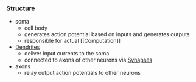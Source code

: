 ### Structure
+ soma
	+ cell body
	+ generates action potential based on inputs and generates outputs
	+ responsible for actual [[Computation]]
+ [Dendrites](Dendrites.md)
	+ deliver input currents to the soma
	+ connected to axons of other neurons via [Synapses](Synapses.md)
+ axons
	+ relay output action potentials to other neurons